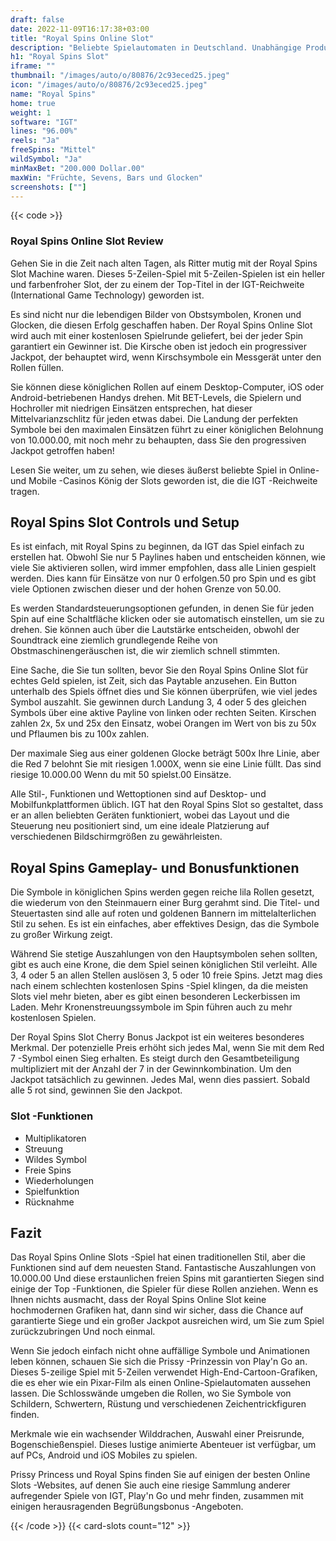 ```yaml
---
draft: false
date: 2022-11-09T16:17:38+03:00
title: "Royal Spins Online Slot"
description: "Beliebte Spielautomaten in Deutschland. Unabhängige Produktbewertungen und exklusive Anmeldeangebote. Jetzt spielen!"
h1: "Royal Spins Slot"
iframe: ""
thumbnail: "/images/auto/o/80876/2c93eced25.jpeg"
icon: "/images/auto/o/80876/2c93eced25.jpeg"
name: "Royal Spins"
home: true
weight: 1
software: "IGT"
lines: "96.00%"
reels: "Ja"
freeSpins: "Mittel"
wildSymbol: "Ja"
minMaxBet: "200.000 Dollar.00"
maxWin: "Früchte, Sevens, Bars und Glocken"
screenshots: [""]
---
```


{{< code >}}<h3>Royal Spins Online Slot Review</h3><p>Gehen Sie in die Zeit nach alten Tagen, als Ritter mutig mit der Royal Spins Slot Machine waren. Dieses 5-Zeilen-Spiel mit 5-Zeilen-Spielen ist ein heller und farbenfroher Slot, der zu einem der Top-Titel in der IGT-Reichweite (International Game Technology) geworden ist.</p><p>Es sind nicht nur die lebendigen Bilder von Obstsymbolen, Kronen und Glocken, die diesen Erfolg geschaffen haben. Der Royal Spins Online Slot wird auch mit einer kostenlosen Spielrunde geliefert, bei der jeder Spin garantiert ein Gewinner ist. Die Kirsche oben ist jedoch ein progressiver Jackpot, der behauptet wird, wenn Kirschsymbole ein Messgerät unter den Rollen füllen.</p><p>Sie können diese königlichen Rollen auf einem Desktop-Computer, iOS oder Android-betriebenen Handys drehen. Mit BET-Levels, die Spielern und Hochroller mit niedrigen Einsätzen entsprechen, hat dieser Mittelvarianzschlitz für jeden etwas dabei. Die Landung der perfekten Symbole bei den maximalen Einsätzen führt zu einer königlichen Belohnung von 10.000.00, mit noch mehr zu behaupten, dass Sie den progressiven Jackpot getroffen haben!</p><p>Lesen Sie weiter, um zu sehen, wie dieses äußerst beliebte Spiel in Online- und Mobile -Casinos König der Slots geworden ist, die die IGT -Reichweite tragen.</p><h2>Royal Spins Slot Controls und Setup</h2><p>Es ist einfach, mit Royal Spins zu beginnen, da IGT das Spiel einfach zu erstellen hat. Obwohl Sie nur 5 Paylines haben und entscheiden können, wie viele Sie aktivieren sollen, wird immer empfohlen, dass alle Linien gespielt werden. Dies kann für Einsätze von nur 0 erfolgen.50 pro Spin und es gibt viele Optionen zwischen dieser und der hohen Grenze von 50.00.</p><p>Es werden Standardsteuerungsoptionen gefunden, in denen Sie für jeden Spin auf eine Schaltfläche klicken oder sie automatisch einstellen, um sie zu drehen. Sie können auch über die Lautstärke entscheiden, obwohl der Soundtrack eine ziemlich grundlegende Reihe von Obstmaschinengeräuschen ist, die wir ziemlich schnell stimmten.</p><p>Eine Sache, die Sie tun sollten, bevor Sie den Royal Spins Online Slot für echtes Geld spielen, ist Zeit, sich das Paytable anzusehen. Ein Button unterhalb des Spiels öffnet dies und Sie können überprüfen, wie viel jedes Symbol auszahlt. Sie gewinnen durch Landung 3, 4 oder 5 des gleichen Symbols über eine aktive Payline von linken oder rechten Seiten. Kirschen zahlen 2x, 5x und 25x den Einsatz, wobei Orangen im Wert von bis zu 50x und Pflaumen bis zu 100x zahlen.</p><p>Der maximale Sieg aus einer goldenen Glocke beträgt 500x Ihre Linie, aber die Red 7 belohnt Sie mit riesigen 1.000X, wenn sie eine Linie füllt. Das sind riesige 10.000.00 Wenn du mit 50 spielst.00 Einsätze.</p><p>Alle Stil-, Funktionen und Wettoptionen sind auf Desktop- und Mobilfunkplattformen üblich. IGT hat den Royal Spins Slot so gestaltet, dass er an allen beliebten Geräten funktioniert, wobei das Layout und die Steuerung neu positioniert sind, um eine ideale Platzierung auf verschiedenen Bildschirmgrößen zu gewährleisten.</p><h2>Royal Spins Gameplay- und Bonusfunktionen</h2><p>Die Symbole in königlichen Spins werden gegen reiche lila Rollen gesetzt, die wiederum von den Steinmauern einer Burg gerahmt sind. Die Titel- und Steuertasten sind alle auf roten und goldenen Bannern im mittelalterlichen Stil zu sehen. Es ist ein einfaches, aber effektives Design, das die Symbole zu großer Wirkung zeigt.</p><p>Während Sie stetige Auszahlungen von den Hauptsymbolen sehen sollten, gibt es auch eine Krone, die dem Spiel seinen königlichen Stil verleiht. Alle 3, 4 oder 5 an allen Stellen auslösen 3, 5 oder 10 freie Spins. Jetzt mag dies nach einem schlechten kostenlosen Spins -Spiel klingen, da die meisten Slots viel mehr bieten, aber es gibt einen besonderen Leckerbissen im Laden. Mehr Kronenstreuungssymbole im Spin führen auch zu mehr kostenlosen Spielen.</p><p>Der Royal Spins Slot Cherry Bonus Jackpot ist ein weiteres besonderes Merkmal. Der potenzielle Preis erhöht sich jedes Mal, wenn Sie mit dem Red 7 -Symbol einen Sieg erhalten. Es steigt durch den Gesamtbeteiligung multipliziert mit der Anzahl der 7 in der Gewinnkombination. Um den Jackpot tatsächlich zu gewinnen. Jedes Mal, wenn dies passiert. Sobald alle 5 rot sind, gewinnen Sie den Jackpot.</p><h3>
Slot -Funktionen</h3><ul>
<li></span>
Multiplikatoren</li>
<li></span>
Streuung</li>
<li></span>
Wildes Symbol</li>
<li></span>
Freie Spins</li>
<li></span>
Wiederholungen</li>
<li></span>
Spielfunktion</li>
<li></span>
Rücknahme</li></ul><h2>Fazit</h2><p>Das Royal Spins Online Slots -Spiel hat einen traditionellen Stil, aber die Funktionen sind auf dem neuesten Stand. Fantastische Auszahlungen von 10.000.00 Und diese erstaunlichen freien Spins mit garantierten Siegen sind einige der Top -Funktionen, die Spieler für diese Rollen anziehen. Wenn es Ihnen nichts ausmacht, dass der Royal Spins Online Slot keine hochmodernen Grafiken hat, dann sind wir sicher, dass die Chance auf garantierte Siege und ein großer Jackpot ausreichen wird, um Sie zum Spiel zurückzubringen Und noch einmal.</p><p>Wenn Sie jedoch einfach nicht ohne auffällige Symbole und Animationen leben können, schauen Sie sich die Prissy -Prinzessin von Play'n Go an. Dieses 5-zeilige Spiel mit 5-Zeilen verwendet High-End-Cartoon-Grafiken, die es eher wie ein Pixar-Film als einen Online-Spielautomaten aussehen lassen. Die Schlosswände umgeben die Rollen, wo Sie Symbole von Schildern, Schwertern, Rüstung und verschiedenen Zeichentrickfiguren finden.</p><p>Merkmale wie ein wachsender Wilddrachen, Auswahl einer Preisrunde, Bogenschießenspiel. Dieses lustige animierte Abenteuer ist verfügbar, um auf PCs, Android und iOS Mobiles zu spielen.</p><p>Prissy Princess und Royal Spins finden Sie auf einigen der besten Online Slots -Websites, auf denen Sie auch eine riesige Sammlung anderer aufregender Spiele von IGT, Play'n Go und mehr finden, zusammen mit einigen herausragenden Begrüßungsbonus -Angeboten.</p>{{< /code >}}
 {{< card-slots count="12" >}}
